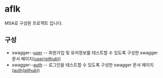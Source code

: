 # aflk
MSA로 구성된 프로젝트 입니다.

## 구성
* swagger--[user](http://52.79.162.165:8000/user/swagger-ui/) -- 회원가입 및 유저정보를 테스트할 수 있도록 구성한 swagger 문서 페이지([user(github)](https://github.com/jaebum7396/user))
* swagger--[auth](http://52.79.162.165:8000/auth/swagger-ui/) -- 로그인을 테스트할 수 있도록 구성한 swagger 문서 페이지([auth(github)](https://github.com/jaebum7396/auth))

